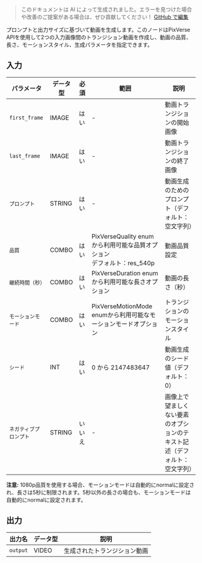 > このドキュメントは AI によって生成されました。エラーを見つけた場合や改善のご提案がある場合は、ぜひ貢献してください！ [GitHub で編集](https://github.com/Comfy-Org/embedded-docs/blob/main/comfyui_embedded_docs/docs/PixverseTransitionVideoNode/ja.md)

プロンプトと出力サイズに基づいて動画を生成します。このノードはPixVerse APIを使用して2つの入力画像間のトランジション動画を作成し、動画の品質、長さ、モーションスタイル、生成パラメータを指定できます。

## 入力

| パラメータ | データ型 | 必須 | 範囲 | 説明 |
|-----------|-----------|----------|-------|-------------|
| `first_frame` | IMAGE | はい | - | 動画トランジションの開始画像 |
| `last_frame` | IMAGE | はい | - | 動画トランジションの終了画像 |
| `プロンプト` | STRING | はい | - | 動画生成のためのプロンプト（デフォルト：空文字列） |
| `品質` | COMBO | はい | PixVerseQuality enumから利用可能な品質オプション<br>デフォルト：res_540p | 動画品質設定 |
| `継続時間（秒）` | COMBO | はい | PixVerseDuration enumから利用可能な長さオプション | 動画の長さ（秒） |
| `モーションモード` | COMBO | はい | PixVerseMotionMode enumから利用可能なモーションモードオプション | トランジションのモーションスタイル |
| `シード` | INT | はい | 0 から 2147483647 | 動画生成のシード値（デフォルト：0） |
| `ネガティブプロンプト` | STRING | いいえ | - | 画像上で望ましくない要素のオプションのテキスト記述（デフォルト：空文字列） |

**注意:** 1080p品質を使用する場合、モーションモードは自動的にnormalに設定され、長さは5秒に制限されます。5秒以外の長さの場合も、モーションモードは自動的にnormalに設定されます。

## 出力

| 出力名 | データ型 | 説明 |
|-------------|-----------|-------------|
| `output` | VIDEO | 生成されたトランジション動画 |
